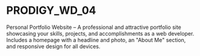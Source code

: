 # PRODIGY_WD_04
Personal Portfolio Website – A professional and attractive portfolio site showcasing your skills, projects, and accomplishments as a web developer. Includes a homepage with a headline and photo, an "About Me" section, and responsive design for all devices.
